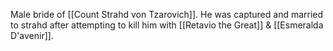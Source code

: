 Male bride of [[Count Strahd von Tzarovich]]. He was captured and married to strahd after attempting to kill him with [[Retavio the Great]] & [[Esmeralda D'avenir]].